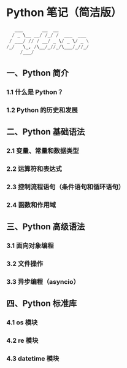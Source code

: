 # Python 笔记（简洁版）

```python
   ___       __  __           
  / _ \__ __/ /_/ /  ___  ___ 
 / ___/ // / __/ _ \/ _ \/ _ \
/_/   \_, /\__/_//_/\___/_//_/
     /___/                    
```



## 一、Python 简介

### 1.1 什么是 Python？

### 1.2 Python 的历史和发展

## 二、Python 基础语法

### 2.1 变量、常量和数据类型

### 2.2 运算符和表达式

### 2.3 控制流程语句（条件语句和循环语句）

### 2.4 函数和作用域

## 三、Python 高级语法

### 3.1 面向对象编程

### 3.2 文件操作

### 3.3 异步编程（asyncio）

## 四、Python 标准库

### 4.1 os 模块

### 4.2 re 模块

### 4.3 datetime 模块